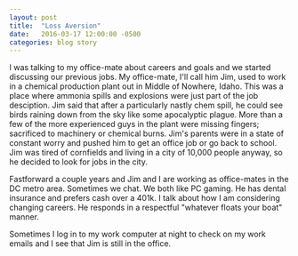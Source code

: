 ```yaml
---
layout: post
title:  "Loss Aversion"
date:   2016-03-17 12:00:00 -0500
categories: blog story
---
```


I was talking to my office-mate about careers and goals and we started discussing our previous jobs. My office-mate, I'll call him Jim, used to work in a chemical production plant out in Middle of Nowhere, Idaho. This was a place where ammonia spills and explosions were just part of the job desciption. Jim said that after a particularly nastly chem spill, he could see birds raining down from the sky like some apocalyptic plague. More than a few of the more experienced guys in the plant were missing fingers; sacrificed to machinery or chemical burns. Jim's parents were in a state of constant worry and pushed him to get an office job or go back to school. Jim was tired of cornfields and living in a city of 10,000 people anyway, so he decided to look for jobs in the city.

Fastforward a couple years and Jim and I are working as office-mates in the DC metro area. Sometimes we chat. We both like PC gaming. He has dental insurance and prefers cash over a 401k. I talk about how I am considering changing careers. He responds in a respectful "whatever floats your boat" manner.

Sometimes I log in to my work computer at night to check on my work emails and I see that Jim is still in the office.

